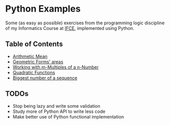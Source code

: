 # Python Examples

Some (as easy as possible) exercises from the programming logic discipline of my Informatics Course
at [IFCE](http://www.ifce.edu.br/), implemented using Python.

## Table of Contents

- [Arithmetic Mean](https://github.com/mabrasil/python-homework/tree/master/sequences/arithmetic_mean)
- [Geometric Forms' areas](https://github.com/mabrasil/python-homework/tree/master/geometric_figures)
- [Working with m-Multiples of a n-Number](https://github.com/mabrasil/python-homework/tree/master/sequences/multiples)
- [Quadratic Functions](https://github.com/mabrasil/python-homework/tree/master/quadratic_functions)
- [Biggest number of a sequence](https://github.com/mabrasil/python-homework/tree/master/biggest_number_of_a_sequence)

## TODOs

- Stop being lazy and write some validation
- Study more of Python API to write less code
- Make better use of Python functional implementation
